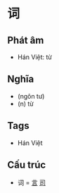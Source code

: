 # 词

## Phát âm
* Hán Việt: từ

## Nghĩa
* (ngôn tư)
* (n) từ

## Tags
* Hán Việt

## Cấu trúc
* 词 = [言](言.md) [司](司.md)

<script>window.HANZI_FIELD='词';</script>